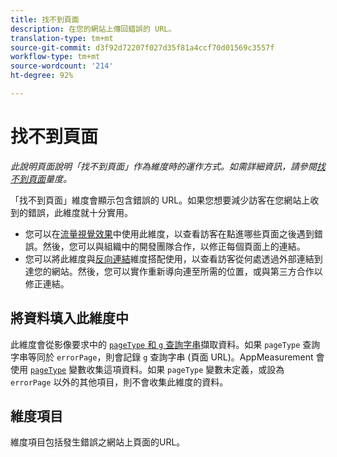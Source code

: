 ```yaml
---
title: 找不到頁面
description: 在您的網站上傳回錯誤的 URL。
translation-type: tm+mt
source-git-commit: d3f92d72207f027d35f81a4ccf70d01569c3557f
workflow-type: tm+mt
source-wordcount: '214'
ht-degree: 92%

---
```



# 找不到頁面

*此說明頁面說明「找不到頁面」作為維度時的運作方式。如需詳細資訊，請參閱[找不到頁面](../metrics/pages-not-found.md)量度。*

「找不到頁面」維度會顯示包含錯誤的 URL。如果您想要減少訪客在您網站上收到的錯誤，此維度就十分實用。

* 您可以在[流量視覺效果](/help/analyze/analysis-workspace/visualizations/c-flow/flow.md)中使用此維度，以查看訪客在點進哪些頁面之後遇到錯誤。然後，您可以與組織中的開發團隊合作，以修正每個頁面上的連結。
* 您可以將此維度與[反向連結](referrer.md)維度搭配使用，以查看訪客從何處透過外部連結到達您的網站。然後，您可以實作重新導向連至所需的位置，或與第三方合作以修正連結。

## 將資料填入此維度中

此維度會從影像要求中的 [`pageType` 和 `g` 查詢字串](/help/implement/validate/query-parameters.md)擷取資料。如果 `pageType` 查詢字串等同於 `errorPage`，則會記錄 `g` 查詢字串 (頁面 URL)。AppMeasurement 會使用 [`pageType`](/help/implement/vars/page-vars/pagetype.md) 變數收集這項資料。如果 `pageType` 變數未定義，或設為 `errorPage` 以外的其他項目，則不會收集此維度的資料。

## 維度項目

維度項目包括發生錯誤之網站上頁面的URL。
